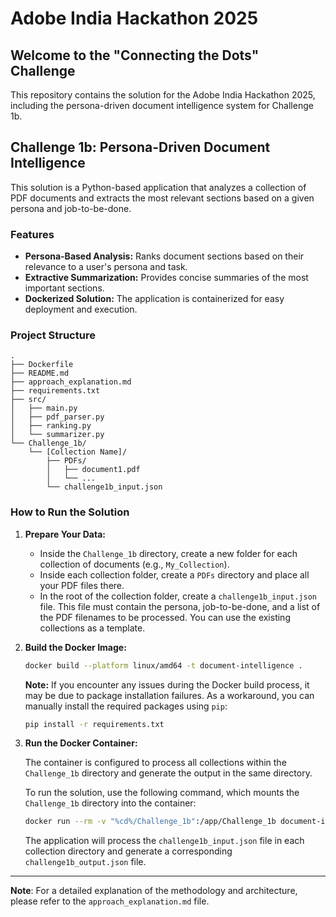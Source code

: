 # Adobe India Hackathon 2025

## Welcome to the "Connecting the Dots" Challenge

This repository contains the solution for the Adobe India Hackathon 2025, including the persona-driven document intelligence system for Challenge 1b.

## Challenge 1b: Persona-Driven Document Intelligence

This solution is a Python-based application that analyzes a collection of PDF documents and extracts the most relevant sections based on a given persona and job-to-be-done.

### Features

-   **Persona-Based Analysis:** Ranks document sections based on their relevance to a user's persona and task.
-   **Extractive Summarization:** Provides concise summaries of the most important sections.
-   **Dockerized Solution:** The application is containerized for easy deployment and execution.

### Project Structure

```
.
├── Dockerfile
├── README.md
├── approach_explanation.md
├── requirements.txt
├── src/
│   ├── main.py
│   ├── pdf_parser.py
│   ├── ranking.py
│   └── summarizer.py
└── Challenge_1b/
    └── [Collection Name]/
        ├── PDFs/
        │   ├── document1.pdf
        │   └── ...
        └── challenge1b_input.json
```

### How to Run the Solution

1.  **Prepare Your Data:**

    -   Inside the `Challenge_1b` directory, create a new folder for each collection of documents (e.g., `My_Collection`).
    -   Inside each collection folder, create a `PDFs` directory and place all your PDF files there.
    -   In the root of the collection folder, create a `challenge1b_input.json` file. This file must contain the persona, job-to-be-done, and a list of the PDF filenames to be processed. You can use the existing collections as a template.

2.  **Build the Docker Image:**

    ```bash
    docker build --platform linux/amd64 -t document-intelligence .
    ```

    **Note:** If you encounter any issues during the Docker build process, it may be due to package installation failures. As a workaround, you can manually install the required packages using `pip`:

    ```bash
    pip install -r requirements.txt
    ```

3.  **Run the Docker Container:**

    The container is configured to process all collections within the `Challenge_1b` directory and generate the output in the same directory.

    To run the solution, use the following command, which mounts the `Challenge_1b` directory into the container:

    ```bash
    docker run --rm -v "%cd%/Challenge_1b":/app/Challenge_1b document-intelligence
    ```

    The application will process the `challenge1b_input.json` file in each collection directory and generate a corresponding `challenge1b_output.json` file.

---

**Note**: For a detailed explanation of the methodology and architecture, please refer to the `approach_explanation.md` file.
